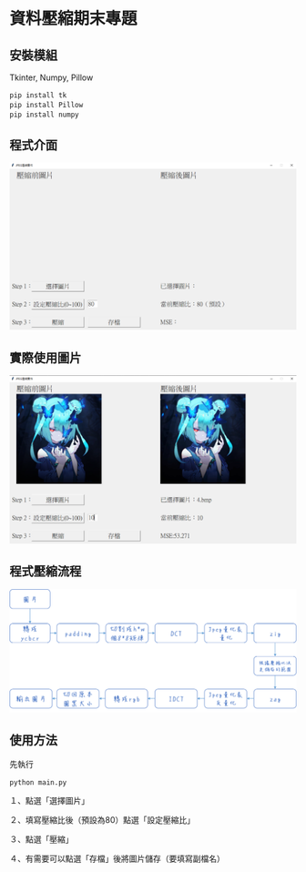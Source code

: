 # 資料壓縮期末專題



## 安裝模組

Tkinter, Numpy, Pillow

```python
pip install tk
pip install Pillow
pip install numpy
```



## 程式介面

![image-20220113133856814](readme/1.png)







## 實際使用圖片

![image-20220113184457073](readme/2.png)





## 程式壓縮流程

![](readme/3.png)





## 使用方法

先執行

```
python main.py
```

１、點選「選擇圖片」

２、填寫壓縮比後（預設為80）點選「設定壓縮比」

３、點選「壓縮」

４、有需要可以點選「存檔」後將圖片儲存（要填寫副檔名）



